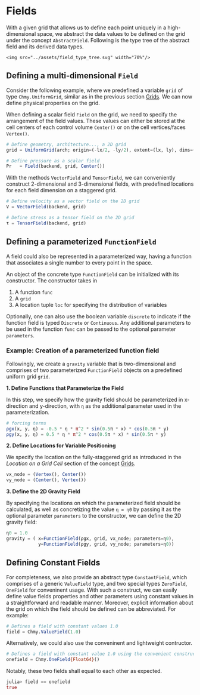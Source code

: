 # Fields

With a given grid that allows us to define each point uniquely in a high-dimensional space, we abstract the data values to be defined on the grid under the concept `AbstractField`. Following is the type tree of the abstract field and its derived data types.

```@raw html
<img src="../assets/field_type_tree.svg" width="70%"/>
```

## Defining a multi-dimensional `Field`

Consider the following example, where we predefined a variable `grid` of type `Chmy.UniformGrid`, similar as in the previous section [Grids](./grids.md). We can now define physical properties on the grid.

When defining a scalar field `Field` on the grid, we need to specify the arrangement of the field values. These values can either be stored at the cell centers of each control volume `Center()` or on the cell vertices/faces `Vertex()`.

```julia
# Define geometry, architecture..., a 2D grid
grid = UniformGrid(arch; origin=(-lx/2, -ly/2), extent=(lx, ly), dims=(nx, ny))

# Define pressure as a scalar field
Pr   = Field(backend, grid, Center())
```

With the methods `VectorField` and `TensorField`, we can conveniently construct 2-dimensional and 3-dimensional fields, with predefined locations for each field dimension on a staggered grid.

```julia
# Define velocity as a vector field on the 2D grid
V = VectorField(backend, grid)

# Define stress as a tensor field on the 2D grid
τ = TensorField(backend, grid)
```


## Defining a parameterized `FunctionField`

A field could also be represented in a parameterized way, having a function that associates a single number to every point in the space.

An object of the concrete type `FunctionField` can be initialized with its constructor. The constructor takes in 


1. A function `func`
2. A `grid`
3. A location tuple `loc` for specifying the distribution of variables

Optionally, one can also use the boolean variable `discrete` to indicate if the function field is typed `Discrete` or `Continuous`. Any additional parameters to be used in the function `func` can be passed to the optional parameter `parameters`.

### Example: Creation of a parameterized function field
Followingly, we create a `gravity` variable that is two-dimensional and comprises of two parameterized `FunctionField` objects on a predefined uniform grid `grid`.

**1. Define Functions that Parameterize the Field**

In this step, we specify how the gravity field should be parameterized in x-direction and y-direction, with `η` as the additional parameter used in the parameterization.

```julia
# forcing terms
ρgx(x, y, η) = -0.5 * η * π^2 * sin(0.5π * x) * cos(0.5π * y)
ρgy(x, y, η) = 0.5 * η * π^2 * cos(0.5π * x) * sin(0.5π * y)
```

**2. Define Locations for Variable Positioning**

We specify the location on the fully-staggered grid as introduced in the _Location on a Grid Cell_ section of the concept [Grids](./grids.md).

```julia
vx_node = (Vertex(), Center())
vy_node = (Center(), Vertex())
```

**3. Define the 2D Gravity Field**

By specifying the locations on which the parameterized field should be calculated, as well as concretizing the value `η = η0` by passing it as the optional parameter `parameters` to the constructor, we can define the 2D gravity field:

```julia
η0 = 1.0
gravity = ( x=FunctionField(ρgx, grid, vx_node; parameters=η0),
            y=FunctionField(ρgy, grid, vy_node; parameters=η0))
```

## Defining Constant Fields

For completeness, we also provide an abstract type `ConstantField`, which comprises of a generic `ValueField` type, and two special types `ZeroField`, `OneField` for conveninent usage. With such a construct, we can easily define value fields properties and other parameters using constant values in a straightforward and readable manner. Moreover, explicit information about the grid on which the field should be defined can be abbreviated. For example:

```julia
# Defines a field with constant values 1.0
field = Chmy.ValueField(1.0)
```

Alternatively, we could also use the conveninent and lightweight contructor.

```julia
# Defines a field with constant value 1.0 using the convenient constructor
onefield = Chmy.OneField{Float64}()
```

Notably, these two fields shall equal to each other as expected.

```julia
julia> field == onefield
true
```